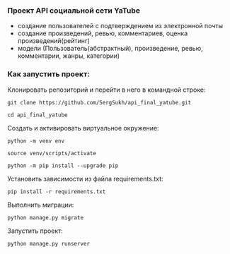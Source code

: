 ### Проект API социальной сети YaTube
- создание пользователей с подтверждением из электронной почты
- создание произведений, ревью, комментариев, оценка произведений(рейтинг)
- модели (Пользователь(абстрактный), произведение, ревью, комментарии, жанры, категории)

### Как запустить проект:

Клонировать репозиторий и перейти в него в командной строке:

```
git clone https://github.com/SergSukh/api_final_yatube.git
```

```
cd api_final_yatube
```

Cоздать и активировать виртуальное окружение:

```
python -m venv env
```

```
source venv/scripts/activate
```

```
python -m pip install --upgrade pip
```

Установить зависимости из файла requirements.txt:

```
pip install -r requirements.txt
```

Выполнить миграции:

```
python manage.py migrate
```

Запустить проект:

```
python manage.py runserver
```
